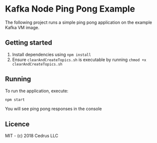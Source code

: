 # Kafka Node Ping Pong Example

The following project runs a simple ping pong application on the example Kafka VM image.

## Getting started

1. Install dependencies using `npm install`
2. Ensure `clearAndCreateTopics.sh` is executable by running `chmod +x clearAndCreateTopics.sh`

## Running

To run the application, execute:

```bash
npm start
```

You will see ping pong responses in the console

## Licence
MIT - (c) 2018 Cedrus LLC